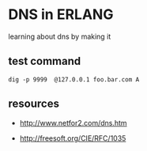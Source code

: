 DNS in ERLANG
=============

learning about dns by making it

test command
------------

    dig -p 9999  @127.0.0.1 foo.bar.com A

resources
---------

- http://www.netfor2.com/dns.htm

- http://freesoft.org/CIE/RFC/1035
